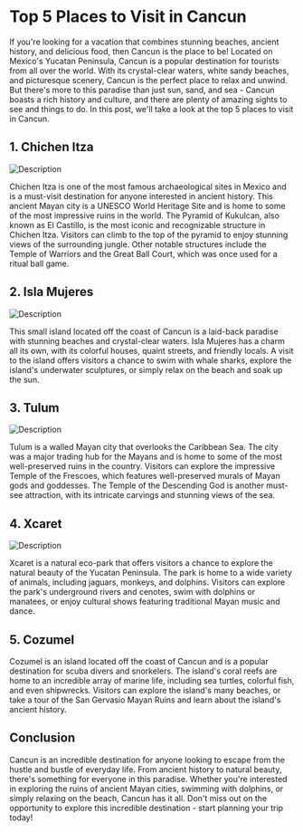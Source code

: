 # Top 5 Places to Visit in Cancun

If you're looking for a vacation that combines stunning beaches, ancient history, and delicious food, then Cancun is the place to be! Located on Mexico's Yucatan Peninsula, Cancun is a popular destination for tourists from all over the world. With its crystal-clear waters, white sandy beaches, and picturesque scenery, Cancun is the perfect place to relax and unwind. But there's more to this paradise than just sun, sand, and sea - Cancun boasts a rich history and culture, and there are plenty of amazing sights to see and things to do. In this post, we'll take a look at the top 5 places to visit in Cancun.

## 1. Chichen Itza

![Description](/image_data_1.jpg)

Chichen Itza is one of the most famous archaeological sites in Mexico and is a must-visit destination for anyone interested in ancient history. This ancient Mayan city is a UNESCO World Heritage Site and is home to some of the most impressive ruins in the world. The Pyramid of Kukulcan, also known as El Castillo, is the most iconic and recognizable structure in Chichen Itza. Visitors can climb to the top of the pyramid to enjoy stunning views of the surrounding jungle. Other notable structures include the Temple of Warriors and the Great Ball Court, which was once used for a ritual ball game.

## 2. Isla Mujeres

![Description](/image_data_2.jpg)

This small island located off the coast of Cancun is a laid-back paradise with stunning beaches and crystal-clear waters. Isla Mujeres has a charm all its own, with its colorful houses, quaint streets, and friendly locals. A visit to the island offers visitors a chance to swim with whale sharks, explore the island's underwater sculptures, or simply relax on the beach and soak up the sun.

## 3. Tulum

![Description](/image_data_3.jpg)

Tulum is a walled Mayan city that overlooks the Caribbean Sea. The city was a major trading hub for the Mayans and is home to some of the most well-preserved ruins in the country. Visitors can explore the impressive Temple of the Frescoes, which features well-preserved murals of Mayan gods and goddesses. The Temple of the Descending God is another must-see attraction, with its intricate carvings and stunning views of the sea.

## 4. Xcaret

![Description](/image_data_4.jpg)

Xcaret is a natural eco-park that offers visitors a chance to explore the natural beauty of the Yucatan Peninsula. The park is home to a wide variety of animals, including jaguars, monkeys, and dolphins. Visitors can explore the park's underground rivers and cenotes, swim with dolphins or manatees, or enjoy cultural shows featuring traditional Mayan music and dance.

## 5. Cozumel

Cozumel is an island located off the coast of Cancun and is a popular destination for scuba divers and snorkelers. The island's coral reefs are home to an incredible array of marine life, including sea turtles, colorful fish, and even shipwrecks. Visitors can explore the island's many beaches, or take a tour of the San Gervasio Mayan Ruins and learn about the island's ancient history.

## Conclusion

Cancun is an incredible destination for anyone looking to escape from the hustle and bustle of everyday life. From ancient history to natural beauty, there's something for everyone in this paradise. Whether you're interested in exploring the ruins of ancient Mayan cities, swimming with dolphins, or simply relaxing on the beach, Cancun has it all. Don't miss out on the opportunity to explore this incredible destination - start planning your trip today!